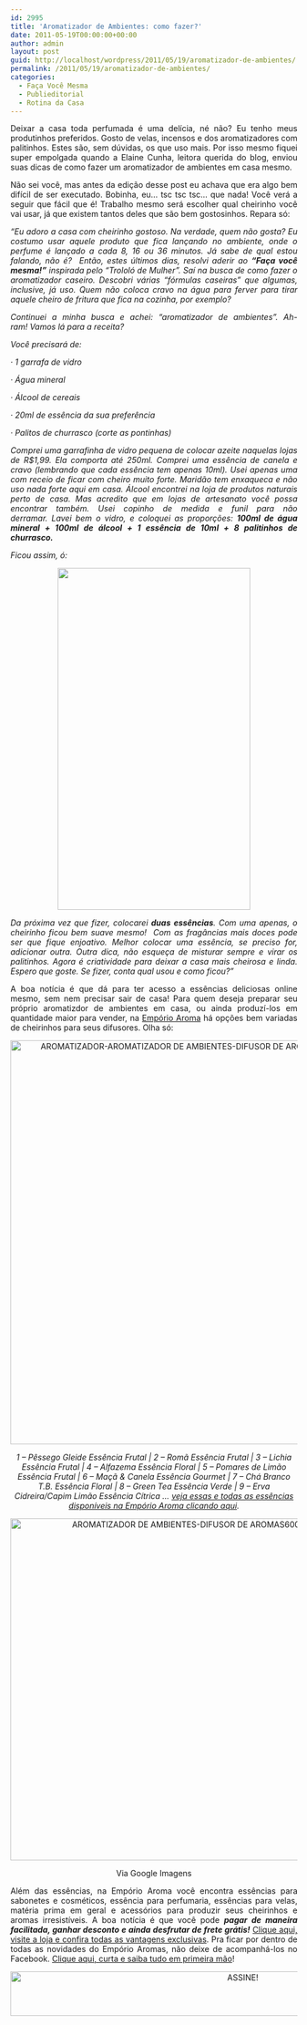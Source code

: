 ```yaml
---
id: 2995
title: 'Aromatizador de Ambientes: como fazer?'
date: 2011-05-19T00:00:00+00:00
author: admin
layout: post
guid: http://localhost/wordpress/2011/05/19/aromatizador-de-ambientes/
permalink: /2011/05/19/aromatizador-de-ambientes/
categories:
  - Faça Você Mesma
  - Publieditorial
  - Rotina da Casa
---
```

<p style="text-align: justify;">
  Deixar a casa toda perfumada é uma delícia, né não? Eu tenho meus produtinhos preferidos. Gosto de velas, incensos e dos aromatizadores com palitinhos. Estes são, sem dúvidas, os que uso mais. Por isso mesmo fiquei super empolgada quando a Elaine Cunha, leitora querida do blog, enviou suas dicas de como fazer um aromatizador de ambientes em casa mesmo.
</p>

<p style="text-align: justify;" align="justify">
  Não sei você, mas antes da edição desse post eu achava que era algo bem difícil de ser executado. Bobinha, eu… tsc tsc tsc… que nada! Você verá a seguir que fácil que é! Trabalho mesmo será escolher qual cheirinho você vai usar, já que existem tantos deles que são bem gostosinhos. Repara só:
</p>

<p style="text-align: justify;" align="justify">
  <em>&#8220;Eu adoro a casa com cheirinho gostoso. Na verdade, quem não gosta? Eu costumo usar aquele produto que fica lançando no ambiente, onde o perfume é lançado a cada 8, 16 ou 36 minutos. Já sabe de qual estou falando, não é?  </em><em>Então, estes últimos dias, resolvi aderir ao <strong>“Faça você mesma!”</strong> inspirada pelo “Trololó de Mulher”. Saí na busca de como fazer o aromatizador caseiro. Descobri várias “fórmulas caseiras” que algumas, inclusive, já uso. Quem não coloca cravo na água para ferver para tirar aquele cheiro de fritura que fica na cozinha, por exemplo?</em>
</p>

<p style="text-align: justify;">
  <em>Continuei a minha busca e achei: “aromatizador de ambientes”. Ah-ram! </em><em>Vamos lá para a receita?</em>
</p>

<p style="text-align: justify;">
  <em>Você precisará de:</em>
</p>

<p style="text-align: justify;">
  <em>· 1 garrafa de vidro</em>
</p>

<p style="text-align: justify;">
  <em>· Água mineral</em>
</p>

<p style="text-align: justify;">
  <em>· Álcool de cereais</em>
</p>

<p style="text-align: justify;">
  <em>· 20ml de essência da sua preferência</em>
</p>

<p style="text-align: justify;">
  <em>· Palitos de churrasco (corte as pontinhas)</em>
</p>

<p style="text-align: justify;">
  <em>Comprei uma garrafinha de vidro pequena de colocar azeite naquelas lojas de R$1,99. Ela comporta até 250ml. Comprei uma essência de canela e cravo (lembrando que cada essência tem apenas 10ml). Usei apenas uma com receio de ficar com cheiro muito forte. Maridão tem enxaqueca e não uso nada forte aqui em casa. Álcool encontrei na loja de produtos naturais perto de casa. Mas acredito que em lojas de artesanato você possa encontrar também. Usei copinho de medida e funil para não derramar. </em><em>Lavei bem o vidro, e coloquei as proporções: </em><em><strong>100ml de água mineral + 100ml de álcool + 1 essência de 10ml + 8 palitinhos de churrasco.</strong></em>
</p>

<p style="text-align: justify;">
  <em>Ficou assim, ó:</em>
</p>

<p align="center">
  <a href="http://www.trololodemulher.com.br/blog/wp-content/uploads/2011/05/aromatizador-de-ambiente.jpg"><img class="alignnone size-full wp-image-6389" title="aromatizador de ambiente" src="http://www.trololodemulher.com.br/blog/wp-content/uploads/2011/05/aromatizador-de-ambiente.jpg" alt="" width="338" height="600" /></a>
</p>

<p style="text-align: justify;">
  <em>Da próxima vez que fizer, colocarei <strong>duas</strong> <strong>essências</strong>. Com uma apenas, o cheirinho ficou bem suave mesmo!  Com as fragâncias mais doces pode ser que fique enjoativo. Melhor colocar uma essência, se preciso for, adicionar outra. Outra dica, não esqueça de misturar sempre e virar os palitinhos. Agora é criatividade para deixar a casa mais cheirosa e linda. Espero que goste. Se fizer, conta qual usou e como ficou?&#8221;</em>
</p>

<p style="text-align: justify;">
  A boa notícia é que dá para ter acesso a essências deliciosas online mesmo, sem nem precisar sair de casa! Para quem deseja preparar seu próprio aromatizdor de ambientes em casa, ou ainda produzí-los em quantidade maior para vender, na <a href="http://www.emporioaroma.com.br/" target="_blank">Empório Aroma</a> há opções bem variadas de cheirinhos para seus difusores. Olha só:
</p>

<p align="center">
  <img class="alignnone size-full wp-image-13513" src="http://www.trololodemulher.com.br/blog/wp-content/uploads/2017/02/AROMATIZADOR-AROMATIZADOR-DE-AMBIENTES-DIFUSOR-DE-AROMAS-ESSENCIAS-AROMAS-CHEIROS.jpg" alt="AROMATIZADOR-AROMATIZADOR DE AMBIENTES-DIFUSOR DE AROMAS-ESSENCIAS-AROMAS-CHEIROS" width="800" height="709" />
</p>

<p style="text-align: center;">
  <em>1 &#8211; Pêssego Gleide Essência Frutal | 2 &#8211; Romã Essência Frutal | 3 &#8211; Lichia Essência Frutal | 4 &#8211; Alfazema Essência Floral | 5 &#8211; Pomares de Limão Essência Frutal | 6 &#8211; Maçã & Canela Essência Gourmet | 7 &#8211; Chá Branco T.B. Essência Floral | 8 &#8211; Green Tea Essência Verde | 9 &#8211; Erva Cidreira/Capim Limão Essência Cítrica &#8230; <a href="http://www.emporioaroma.com.br/categorias/8/-Essencias-Aromatizador-e-Sache" target="_blank">veja essas e todas as essências disponíveis na Empório Aroma clicando aqui</a>.</em>
</p>

<p align="center">
  <img class="alignnone size-full wp-image-13512" src="http://www.trololodemulher.com.br/blog/wp-content/uploads/2017/02/AROMATIZADOR-DE-AMBIENTES-DIFUSOR-DE-AROMAS600.jpg" alt="AROMATIZADOR DE AMBIENTES-DIFUSOR DE AROMAS600" width="600" height="600" />
</p>

<p style="text-align: center;">
  Via Google Imagens
</p>

<p style="text-align: justify;">
  Além das essências, na Empório Aroma você encontra essências para sabonetes e cosméticos, essência para perfumaria, essências para velas, matéria prima em geral e acessórios para produzir seus cheirinhos e aromas irresistíveis. A boa notícia é que você pode <em><strong>pagar de maneira facilitada, ganhar desconto e ainda desfrutar de frete grátis!</strong></em> <a href="http://www.emporioaroma.com.br/" target="_blank">Clique aqui, visite a loja e confira todas as vantagens exclusivas</a>. Pra ficar por dentro de todas as novidades do Empório Aromas, não deixe de acompanhá-los no Facebook. <a href="https://www.facebook.com/Emp%C3%B3rio-Aroma-136393423096960/" target="_blank">Clique aqui, curta e saiba tudo em primeira mão</a>!
</p>

<p align="center">
  <a href="http://feedburner.google.com/fb/a/mailverify?uri=blogBichaFemea&loc=en_US" target="_blank"><img class="alignnone size-full wp-image-10439" src="http://www.trololodemulher.com.br/blog/wp-content/uploads/2014/09/ASSINE.png" alt="ASSINE!" width="800" height="78" /></a>
</p>

&nbsp;